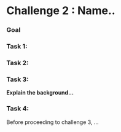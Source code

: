 # Challenge 2 : Name..

### Goal

### Task 1: 

### Task 2: 

### Task 3: 

**Explain the background...**

### Task 4: 

Before proceeding to challenge 3, ...